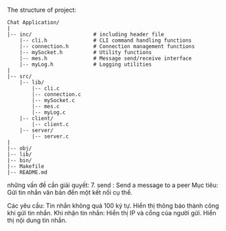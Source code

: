 The structure of project:
```text
Chat Application/
|
|-- inc/                    # including header file
    |-- cli.h               # CLI command handling functions
    |-- connection.h        # Connection management functions
    |-- mySocket.h          # Utility functions
    |-- mes.h               # Message send/receive interface
    |-- myLog.h             # Logging utilities
|
|-- src/
    |-- lib/
        |-- cli.c
        |-- connection.c
        |-- mySocket.c
        |-- mes.c
        |-- myLog.c
    |-- client/
        |-- client.c
    |-- server/
        |-- server.c
|
|-- obj/
|-- lib/
|-- bin/
|-- Makefile
|-- README.md
```
những vấn đề cần giải quyết:
7. send <connection id> <message>: Send a message to a peer
Mục tiêu:
Gửi tin nhắn văn bản đến một kết nối cụ thể.

Các yêu cầu:
Tin nhắn không quá 100 ký tự.
Hiển thị thông báo thành công khi gửi tin nhắn.
Khi nhận tin nhắn:
Hiển thị IP và cổng của người gửi.
Hiển thị nội dung tin nhắn.


